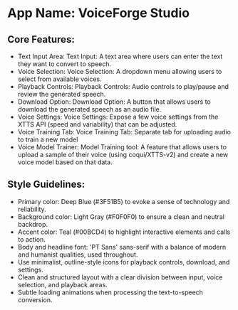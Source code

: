 # **App Name**: VoiceForge Studio

## Core Features:

- Text Input Area: Text Input: A text area where users can enter the text they want to convert to speech.
- Voice Selection: Voice Selection: A dropdown menu allowing users to select from available voices.
- Playback Controls: Playback Controls: Audio controls to play/pause and review the generated speech.
- Download Option: Download Option: A button that allows users to download the generated speech as an audio file.
- Voice Settings: Voice Settings: Expose a few voice settings from the XTTS API (speed and variability) that can be adjusted.
- Voice Training Tab: Voice Training Tab:  Separate tab for uploading audio to train a new model
- Voice Model Trainer: Model Training tool: A feature that allows users to upload a sample of their voice (using coqui/XTTS-v2) and create a new voice model based on that data.

## Style Guidelines:

- Primary color: Deep Blue (#3F51B5) to evoke a sense of technology and reliability.
- Background color: Light Gray (#F0F0F0) to ensure a clean and neutral backdrop.
- Accent color: Teal (#00BCD4) to highlight interactive elements and calls to action.
- Body and headline font: 'PT Sans' sans-serif with a balance of modern and humanist qualities, used throughout.
- Use minimalist, outline-style icons for playback controls, download, and settings.
- Clean and structured layout with a clear division between input, voice selection, and playback areas.
- Subtle loading animations when processing the text-to-speech conversion.